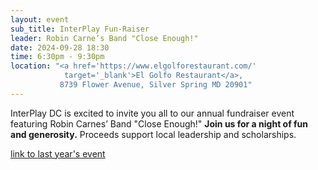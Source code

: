 ```yaml
---
layout: event
sub_title: InterPlay Fun-Raiser
leader: Robin Carne’s Band "Close Enough!"
date: 2024-09-28 18:30
time: 6:30pm - 9:30pm
location: "<a href='https://www.elgolforestaurant.com/'
            target='_blank'>El Golfo Restaurant</a>,
           8739 Flower Avenue, Silver Spring MD 20901"
---
```


InterPlay DC is excited to invite you all to our annual fundraiser event
featuring Robin Carnes’ Band "Close Enough!"
**Join us for a night of fun and generosity.**
Proceeds support local leadership and scholarships.

<a href="https://interplaydc.org/events/2023-10-07-annual-fundraiser.html"
 target="_blank">link to last year's event</a>

